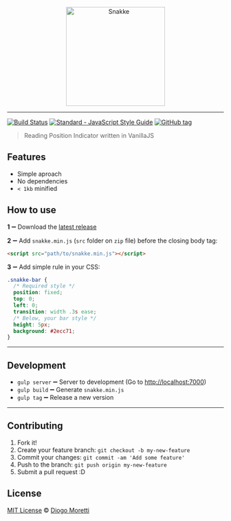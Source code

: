 <p align="center">
  <img src="https://cloud.githubusercontent.com/assets/2853428/22005314/4669aaf6-dc49-11e6-9df3-af3db0c0299a.png" alt="Snakke" width="230" />
</p>
<hr>

[![Build Status](https://travis-ci.org/diogomoretti/snakke.svg?branch=master)](https://travis-ci.org/diogomoretti/snakke)
[![Standard - JavaScript Style Guide](https://img.shields.io/badge/code%20style-standard-brightgreen.svg)](http://standardjs.com)
[![GitHub tag](https://img.shields.io/github/tag/diogomoretti/snakke.svg)](https://github.com/diogomoretti/snakke/releases)

>  Reading Position Indicator written in VanillaJS

## Features

- Simple aproach
- No dependencies
- `< 1kb` minified

## How to use

**1** :heavy_minus_sign: Download the [latest release](https://github.com/diogomoretti/snakke/releases)

**2** :heavy_minus_sign: Add `snakke.min.js` (`src` folder on `zip` file) before the closing body tag:

```html
<script src="path/to/snakke.min.js"></script>
```

**3** :heavy_minus_sign: Add simple rule in your CSS:

```css
.snakke-bar {
  /* Required style */
  position: fixed;
  top: 0;
  left: 0;
  transition: width .3s ease;
  /* Below, your bar style */
  height: 5px;
  background: #2ecc71;
}
```

<hr>

## Development

- `gulp server` :heavy_minus_sign: Server to development (Go to [http://localhost:7000](http://localhost:7000))
- `gulp build` :heavy_minus_sign: Generate `snakke.min.js`
- `gulp tag` :heavy_minus_sign: Release a new version

<hr>

## Contributing

1. Fork it!
2. Create your feature branch: `git checkout -b my-new-feature`
3. Commit your changes: `git commit -am 'Add some feature'`
4. Push to the branch: `git push origin my-new-feature`
5. Submit a pull request :D

## License
[MIT License](https://github.com/diogomoretti/MITLicense) :copyright: [Diogo Moretti](https://github.com/diogomoretti)
